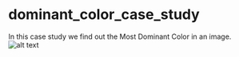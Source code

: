 # dominant_color_case_study
In this case study we find out  the Most Dominant Color in an image.
![alt text](https://i.imgur.com/eG9iRHd.jpg)

